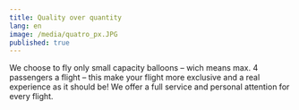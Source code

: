 ```yaml
---
title: Quality over quantity
lang: en
image: /media/quatro_px.JPG
published: true
---
```


We choose to fly only small capacity balloons – wich means max. 4 passengers a flight – this make your flight more exclusive and a real experience as it should be! We offer a full service and personal attention for every flight.


